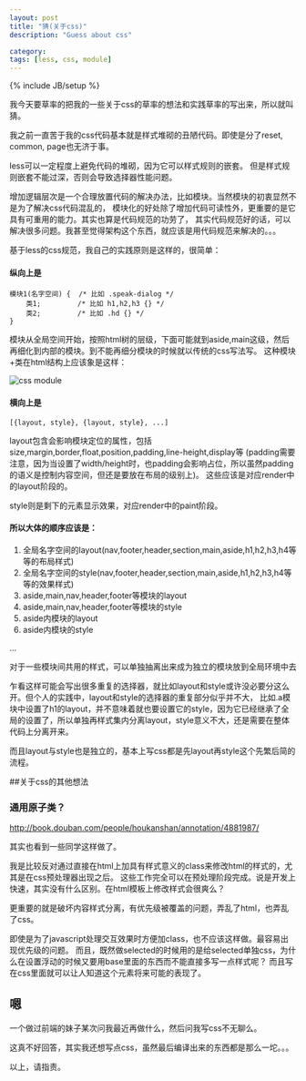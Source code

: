 ```yaml
---
layout: post
title: "猜(关于css)"
description: "Guess about css"

category: 
tags: [less, css, module]
---
```

{% include JB/setup %}

我今天要草率的把我的一些关于css的草率的想法和实践草率的写出来，所以就叫猜。


我之前一直苦于我的css代码基本就是样式堆砌的丑陋代码。即使是分了reset, common, page也无济于事。


less可以一定程度上避免代码的堆砌，因为它可以样式规则的嵌套。
但是样式规则嵌套不能过深，否则会导致选择器性能问题。


增加逻辑层次是一个合理放置代码的解决办法，比如模块。当然模块的初衷显然不是为了解决css代码混乱的，
模块化的好处除了增加代码可读性外，更重要的是它具有可重用的能力。其实也算是代码规范的功劳了，
其实代码规范好的话，可以解决很多问题。我甚至觉得架构这个东西，就应该是用代码规范来解决的。。。


基于less的css规范，我自己的实践原则是这样的，很简单：

#### 纵向上是

    模块1(名字空间) {  /* 比如 .speak-dialog */
        类1;         /* 比如 h1,h2,h3 {} */
        类2;         /* 比如 .hd {} */
    }

模块从全局空间开始，按照html树的层级，下面可能就到aside,main这级，然后再细化到内部的模块。到不能再细分模块的时候就以传统的css写法写。
这种模块+类在html结构上应该象是这样：

![css module](https://docs.google.com/drawings/pub?id=1rg7vzagk78_arYcCxHUtzPCPwOOAiFJBiz7Wc_cM1XQ&w=457&h=263)

#### 横向上是

    [{layout, style}, {layout, style}, ...]

layout包含会影响模块定位的属性，包括size,margin,border,float,position,padding,line-height,display等
(padding需要注意，因为当设置了width/height时，也padding会影响占位，所以虽然padding的语义是控制内容空间，但还是要放在布局的级别上)。
这些应该是对应render中的layout阶段的。

style则是剩下的元素显示效果，对应render中的paint阶段。

#### 所以大体的顺序应该是：

1. 全局名字空间的layout(nav,footer,header,section,main,aside,h1,h2,h3,h4等等的布局样式)
2. 全局名字空间的style(nav,footer,header,section,main,aside,h1,h2,h3,h4等等的效果样式)
3. aside,main,nav,header,footer等模块的layout
4. aside,main,nav,header,footer等模块的style
5. aside内模块的layout
6. aside内模块的style

...

对于一些模块间共用的样式，可以单独抽离出来成为独立的模块放到全局环境中去

乍看这样可能会写出很多重复的选择器，就比如layout和style或许没必要分这么开。但个人的实践中，layout和style的选择器的重复部分似乎并不大，
比如.a模块中设置了h1的layout，并不意味着就也要设置它的style，因为它已经继承了全局的设置了，所以单独再样式集内分离layout，style意义不大，还是需要在整体代码上分离开来。

而且layout与style也是独立的，基本上写css都是先layout再style这个先繁后简的流程。



    
##关于css的其他想法

### 通用原子类？

http://book.douban.com/people/houkanshan/annotation/4881987/

其实也看到一些同学这样做了。

我是比较反对通过直接在html上加具有样式意义的class来修改html的样式的，尤其是在css预处理器出现之后。
这些工作完全可以在预处理阶段完成。说是开发上快速，其实没有什么区别。在html模板上修改样式会很爽么？

更重要的就是破坏内容样式分离，有优先级被覆盖的问题，弄乱了html，也弄乱了css。

即使是为了javascript处理交互效果时方便加class，也不应该这样做。最容易出现优先级的问题。
而且，既然做selected的时候用的是给selected单独css，为什么在设置浮动的时候又要用base里面的东西而不能直接多写一点样式呢？
而且写在css里面就可以让人知道这个元素将来可能的表现了。



## 嗯

一个做过前端的妹子某次问我最近再做什么，然后问我写css不无聊么。

这真不好回答，其实我还想写点css，虽然最后编译出来的东西都是那么一坨。。。

以上，请指责。
